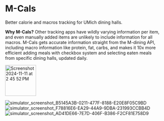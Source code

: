 # M-Cals
Better calorie and macros tracking for UMich dining halls.


**Why M-Cals?**
Other tracking apps have wildly varying information per item, and even manually added items are unlikely to include information for all macros. M-Cals gets accurate information straight from the M-dining API, including macro information like protein, fat, carbs, and makes it 10x more efficient adding meals with checkbox system and selecting eaten meals from specific dining halls, updated daily.

<img width="100" alt="Screenshot 2024-11-11 at 2 45 52 PM" src="https://github.com/user-attachments/assets/83a2861e-9595-4cf6-b967-e4bf7586f16d">


![simulator_screenshot_B5145A3B-0211-477F-8188-E20E8F05C9BD](https://github.com/user-attachments/assets/bf17fcf2-e743-4599-b788-d314ef1b499b)
![simulator_screenshot_F78816E6-EA29-44A9-9DBA-231993CCBB4D](https://github.com/user-attachments/assets/ba8729b9-572b-4954-892f-57a839162ac4)
![simulator_screenshot_AD41DE66-7E7D-406F-B386-F2CF81E758D9](https://github.com/user-attachments/assets/b008a2c4-a493-49b6-a688-7af2ff92c45f)
